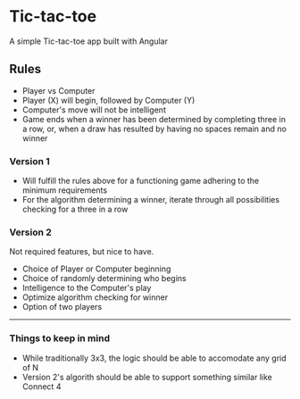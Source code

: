 # Tic-tac-toe
A simple Tic-tac-toe app built with Angular

## Rules
- Player vs Computer
- Player (X) will begin, followed by Computer (Y)
- Computer's move will not be intelligent
- Game ends when a winner has been determined by completing three in a row, or, when a draw has resulted by having no spaces remain and no winner

### Version 1
- Will fulfill the rules above for a functioning game adhering to the minimum requirements
- For the algorithm determining a winner, iterate through all possibilities checking for a three in a row

### Version 2
Not required features, but nice to have.
- Choice of Player or Computer beginning
- Choice of randomly determining who begins
- Intelligence to the Computer's play
- Optimize algorithm checking for winner
- Option of two players

---

### Things to keep in mind
- While traditionally 3x3, the logic should be able to accomodate any grid of N
- Version 2's algorith should be able to support something similar like Connect 4
